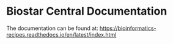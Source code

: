 # Biostar Central Documentation


The documentation can be found at: https://bioinformatics-recipes.readthedocs.io/en/latest/index.html